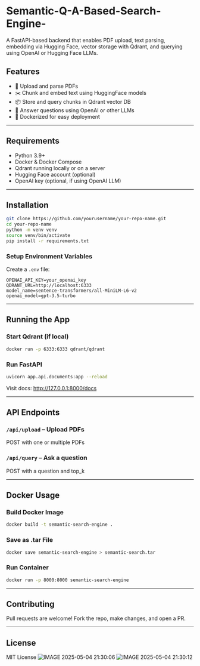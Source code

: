 # Semantic-Q-A-Based-Search-Engine-

A FastAPI-based backend that enables PDF upload, text parsing, embedding via Hugging Face, vector storage with Qdrant, and querying using OpenAI or Hugging Face LLMs.

## Features

- 📄 Upload and parse PDFs
- ✂️ Chunk and embed text using HuggingFace models
- 📦 Store and query chunks in Qdrant vector DB
- 🤖 Answer questions using OpenAI or other LLMs
- 🐳 Dockerized for easy deployment

---

## Requirements

- Python 3.9+
- Docker & Docker Compose
- Qdrant running locally or on a server
- Hugging Face account (optional)
- OpenAI key (optional, if using OpenAI LLM)

---

## Installation

```bash
git clone https://github.com/yourusername/your-repo-name.git
cd your-repo-name
python -m venv venv
source venv/bin/activate
pip install -r requirements.txt
```

### Setup Environment Variables

Create a `.env` file:

```env
OPENAI_API_KEY=your_openai_key
QDRANT_URL=http://localhost:6333
model_name=sentence-transformers/all-MiniLM-L6-v2
openai_model=gpt-3.5-turbo
```

---

## Running the App

### Start Qdrant (if local)

```bash
docker run -p 6333:6333 qdrant/qdrant
```

### Run FastAPI

```bash
uvicorn app.api.documents:app --reload
```

Visit docs: http://127.0.0.1:8000/docs

---

## API Endpoints

### `/api/upload` – Upload PDFs  
POST with one or multiple PDFs

### `/api/query` – Ask a question  
POST with a question and top_k

---

## Docker Usage

### Build Docker Image

```bash
docker build -t semantic-search-engine .
```

### Save as .tar File

```bash
docker save semantic-search-engine > semantic-search.tar
```

### Run Container

```bash
docker run -p 8000:8000 semantic-search-engine
```

---

## Contributing

Pull requests are welcome! Fork the repo, make changes, and open a PR.

---

## License

MIT License
![IMAGE 2025-05-04 21:30:06](https://github.com/user-attachments/assets/2efa4d8d-8f02-4f77-b9e8-51196f5b7143)
![IMAGE 2025-05-04 21:30:12](https://github.com/user-attachments/assets/76131080-e5eb-47fa-a7f2-7627abe86306)
